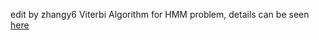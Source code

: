 edit by zhangy6
Viterbi Algorithm for HMM problem, details can be seen [here][1]

[1]: http://wulc.me/2017/03/02/%E7%BB%B4%E7%89%B9%E6%AF%94%E7%AE%97%E6%B3%95/
